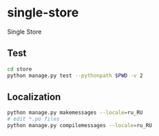 # single-store
Single Store


## Test

```bash
cd store
python manage.py test --pythonpath $PWD -v 2
```

## Localization

```bash
python manage.py makemessages --locale=ru_RU
# edit *.po files
python manage.py compilemessages --locale=ru_RU
```